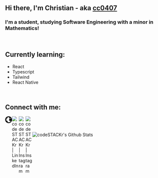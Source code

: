 ## Hi there, I'm Christian - aka [cc0407][website]
### I'm a student, studying Software Engineering with a minor in Mathematics!

<br />

## Currently learning:
- React
- Typescript
- Tailwind
- React Native

<br />


## Connect with me:
[<img align="left" alt="codeSTACKr.com" width="22px" src="https://raw.githubusercontent.com/iconic/open-iconic/master/svg/globe.svg" />][website]
[<img align="left" alt="codeSTACKr | LinkedIn" width="22px" src="https://cdn.jsdelivr.net/npm/simple-icons@v3/icons/linkedin.svg" />][linkedin]
[<img align="left" alt="codeSTACKr | Instagram" width="22px" src="https://cdn.jsdelivr.net/npm/simple-icons@v3/icons/instagram.svg" />][instagram]
[<img align="left" alt="codeSTACKr | Instagram" width="22px" src="https://cdn.jsdelivr.net/npm/simple-icons@3.4.0/icons/gmail.svg" />][email]


<br />
<br />
<br />


<img align="left" alt="codeSTACKr's Github Stats" src="https://github-readme-stats.vercel.app/api?username=cc0407&show_icons=true&hide_border=true&count_private=true" />

[website]: https://christiancatalano.com
[instagram]: https://instagram.com/christian.catalano1
[linkedin]: https://linkedin.com/in/christian-catalano
[email]: mailto:cc0407@live.ca